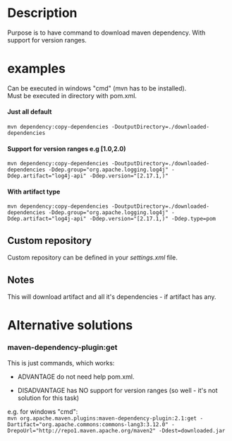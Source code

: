 # Description
Purpose is to have command to download maven dependency. With support for version ranges.

# examples  
Can be executed in windows "cmd" (mvn has to be installed).  
Must be executed in directory with pom.xml.

#### Just all default
`mvn dependency:copy-dependencies -DoutputDirectory=./downloaded-dependencies`
                                           
#### Support for version ranges e.g **[1.0,2.0)**
`mvn dependency:copy-dependencies -DoutputDirectory=./downloaded-dependencies -Ddep.group="org.apache.logging.log4j" -Ddep.artifact="log4j-api" -Ddep.version="[2.17.1,)"`

#### With artifact type
`mvn dependency:copy-dependencies -DoutputDirectory=./downloaded-dependencies -Ddep.group="org.apache.logging.log4j" -Ddep.artifact="log4j-api" -Ddep.version="[2.17.1,)" -Ddep.type=pom`

## Custom repository 
Custom repository can be defined in your _settings.xml_ file.

## Notes
This will download artifact and all it's dependencies - if artifact has any.


# Alternative solutions

### maven-dependency-plugin:get
This is just commands, which works: 
  + ADVANTAGE do not need help pom.xml.
  - DISADVANTAGE has NO support for version ranges (so well - it's not solution for this task)

e.g. for windows "cmd":  
`mvn org.apache.maven.plugins:maven-dependency-plugin:2.1:get -Dartifact="org.apache.commons:commons-lang3:3.12.0" -DrepoUrl="http://repo1.maven.apache.org/maven2" -Ddest=downloaded.jar`